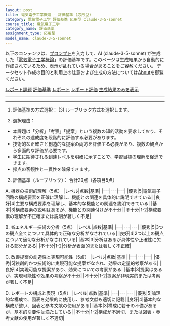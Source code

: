 ```yaml
---
layout: post
title: 電気電子工学概論 - 評価基準 (応用型)
category: 電気電子工学 評価基準 応用型 claude-3-5-sonnet
course_title: 電気電子工学
category_name: 評価基準
assignment_type: 応用型
model_name: claude-3-5-sonnet
---
```


以下のコンテンツは、[プロンプト](https://github.com/takedatoshiyuki/synthetic_assignments/tree/main/generated/電気電子工学/claude-3-5-sonnet/prompt_評価基準-応用型.md)を入力して、AI (claude-3-5-sonnet) が生成した「[電気電子工学概論](/contents/電気電子工学/)」の評価基準です。このページは生成結果から自動的に作成されているため、表示が乱れている場合があることをご容赦ください。
データセット作成の目的と利用上の注意および生成の方法については[About](/About)を御覧ください。

[レポート課題](../レポート課題-応用型)
[評価基準](../評価基準-応用型)
[レポート](../レポート-応用型)
[レポート評価](../レポート評価-応用型)
[生成結果のみを表示](https://github.com/takedatoshiyuki/synthetic_assignments/tree/main/generated/電気電子工学/claude-3-5-sonnet/評価基準-応用型.md)
  

***
***
  
1. 評価基準の方式選択：
(3) ルーブリック方式を選択します。

2. 選択理由：
- 本課題は「分析」「考察」「提案」という複数の知的活動を要求しており、それぞれの達成度を段階的に評価する必要があります。
- 技術的な正確さと創造的な提案の両方を評価する必要があり、複数の観点から多面的な評価が必要です。
- 学生に期待される到達レベルを明確に示すことで、学習目標の理解を促進できます。
- 採点の客観性と一貫性を確保できます。

3. 評価基準（ルーブリック）：
合計20点（各項目5点）

A. 機器の技術的理解（5点）
|レベル|点数|基準|
|---|---|---|
|優秀|5|電気電子回路の構成要素を正確に理解し、機能との関連を具体的に説明できている|
|良好|4|主要な構成要素を理解し、基本的な機能との関連を説明できている|
|基本|3|構成要素の説明はあるが、機能との関連付けが不十分|
|不十分|1-2|構成要素の理解が不正確または説明が著しく不足|

B. 省エネルギー技術の分析（5点）
|レベル|点数|基準|
|---|---|---|
|優秀|5|3つの観点全てについて具体的で正確な分析がなされている|
|良好|4|2つ以上の観点について適切な分析がなされている|
|基本|3|分析はあるが具体性や正確性に欠ける部分がある|
|不十分|1-2|分析が表面的または著しく不正確|

C. 改善提案の創造性と実現可能性（5点）
|レベル|点数|基準|
|---|---|---|
|優秀|5|独創的かつ技術的に実現可能な提案がなされ、効果の定量的考察がある|
|良好|4|実現可能な提案があり、効果についての考察がある|
|基本|3|提案はあるが、実現可能性や効果の考察が不十分|
|不十分|1-2|提案が非現実的または考察が著しく不足|

D. レポートの構成と表現（5点）
|レベル|点数|基準|
|---|---|---|
|優秀|5|論理的な構成で、図表を効果的に使用し、参考文献も適切に記載|
|良好|4|基本的な構成が整い、図表と参考文献の使用がある|
|基本|3|構成に若干の不備があるが、基本的な要件は満たしている|
|不十分|1-2|構成が不適切、または図表・参考文献の使用が著しく不適切|

